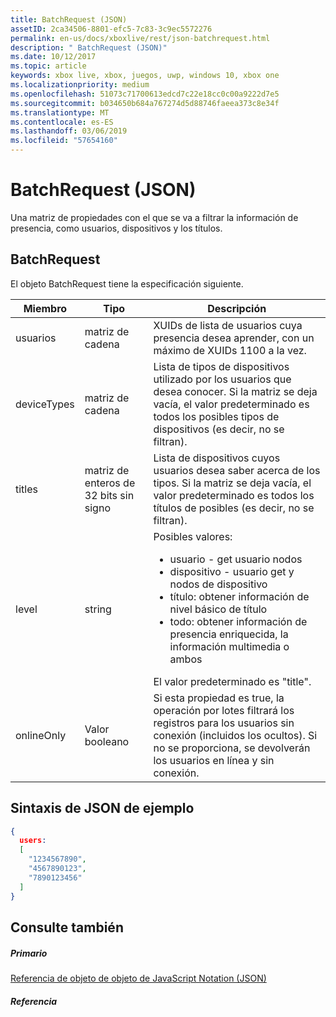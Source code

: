 ```yaml
---
title: BatchRequest (JSON)
assetID: 2ca34506-8801-efc5-7c83-3c9ec5572276
permalink: en-us/docs/xboxlive/rest/json-batchrequest.html
description: " BatchRequest (JSON)"
ms.date: 10/12/2017
ms.topic: article
keywords: xbox live, xbox, juegos, uwp, windows 10, xbox one
ms.localizationpriority: medium
ms.openlocfilehash: 51073c71700613edcd7c22e18cc0c00a9222d7e5
ms.sourcegitcommit: b034650b684a767274d5d88746faeea373c8e34f
ms.translationtype: MT
ms.contentlocale: es-ES
ms.lasthandoff: 03/06/2019
ms.locfileid: "57654160"
---
```

# <a name="batchrequest-json"></a>BatchRequest (JSON)
Una matriz de propiedades con el que se va a filtrar la información de presencia, como usuarios, dispositivos y los títulos.
<a id="ID4EN"></a>


## <a name="batchrequest"></a>BatchRequest

El objeto BatchRequest tiene la especificación siguiente.

| Miembro| Tipo| Descripción|
| --- | --- | --- |
| usuarios| matriz de cadena| XUIDs de lista de usuarios cuya presencia desea aprender, con un máximo de XUIDs 1100 a la vez.|
| deviceTypes| matriz de cadena| Lista de tipos de dispositivos utilizado por los usuarios que desea conocer. Si la matriz se deja vacía, el valor predeterminado es todos los posibles tipos de dispositivos (es decir, no se filtran).|
| titles| matriz de enteros de 32 bits sin signo| Lista de dispositivos cuyos usuarios desea saber acerca de los tipos. Si la matriz se deja vacía, el valor predeterminado es todos los títulos de posibles (es decir, no se filtran).|
| level| string| Posibles valores: <ul><li>usuario - get usuario nodos</li><li>dispositivo - usuario get y nodos de dispositivo</li><li>título: obtener información de nivel básico de título</li><li>todo: obtener información de presencia enriquecida, la información multimedia o ambos</li></ul>El valor predeterminado es "title".| 
| onlineOnly| Valor booleano| Si esta propiedad es true, la operación por lotes filtrará los registros para los usuarios sin conexión (incluidos los ocultos). Si no se proporciona, se devolverán los usuarios en línea y sin conexión.|

<a id="ID4EAD"></a>


## <a name="sample-json-syntax"></a>Sintaxis de JSON de ejemplo


```json
{
  users:
  [
    "1234567890",
    "4567890123",
    "7890123456"
  ]
}


```


<a id="ID4EJD"></a>


## <a name="see-also"></a>Consulte también

<a id="ID4ELD"></a>


##### <a name="parent"></a>Primario

[Referencia de objeto de objeto de JavaScript Notation (JSON)](atoc-xboxlivews-reference-json.md)


<a id="ID4EXD"></a>


##### <a name="reference"></a>Referencia   
